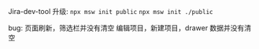 Jira-dev-tool 升级: `npx msw init public` `npx msw init ./public`

bug: 页面刷新，筛选栏并没有清空 编辑项目，新建项目，drawer 数据并没有清空
